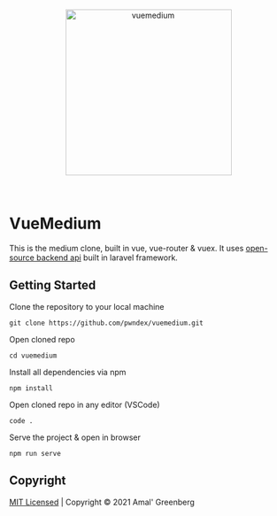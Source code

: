 <br>
<p align="center">
  <img src="https://user-images.githubusercontent.com/65390434/107116349-4ced4a00-6894-11eb-8103-e5f168d5fa7e.png" width="300" alt="vuemedium" />
</p>
<br>

# VueMedium

This is the medium clone, built in vue, vue-router & vuex. It uses [open-source backend api](https://github.com/gothinkster/realworld) built in laravel framework.

## Getting Started

Clone the repository to your local machine
```shell
git clone https://github.com/pwndex/vuemedium.git
```

Open cloned repo
```shell
cd vuemedium
```

Install all dependencies via npm
```shell
npm install
```

Open cloned repo in any editor (VSCode)
```shell
code .
```

Serve the project & open in browser
```shell
npm run serve
```

## Copyright

[MIT Licensed](https://github.com/pwndex/vuemedium/blob/master/LICENSE) | Copyright © 2021 Amal' Greenberg
